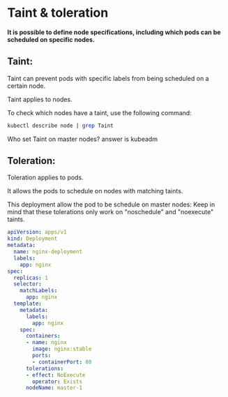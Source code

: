 # Taint & toleration
**It is possible to define node specifications, including which pods can be scheduled on specific nodes.**

## Taint:

Taint can prevent pods with specific labels from being scheduled on a certain node.

Taint applies to nodes.

To check which nodes have a taint, use the following command:

```bash
kubectl describe node | grep Taint
```

Who set Taint on master nodes? answer is kubeadm

## Toleration:

Toleration applies to pods.

It allows the pods to schedule on nodes with matching taints.

This deployment allow the pod to be schedule on master nodes:
Keep in mind that these tolerations only work on "noschedule" and "noexecute" taints.

```yaml
apiVersion: apps/v1
kind: Deployment
metadata:
  name: nginx-deployment
  labels:
    app: nginx
spec:
  replicas: 1
  selector:
    matchLabels:
      app: nginx
  template:
    metadata:
      labels:
        app: nginx
    spec:
      containers:
      - name: nginx
        image: nginx:stable
        ports:
        - containerPort: 80
      tolerations:
      - effect: NoExecute
        operator: Exists
      nodeName: master-1
```



